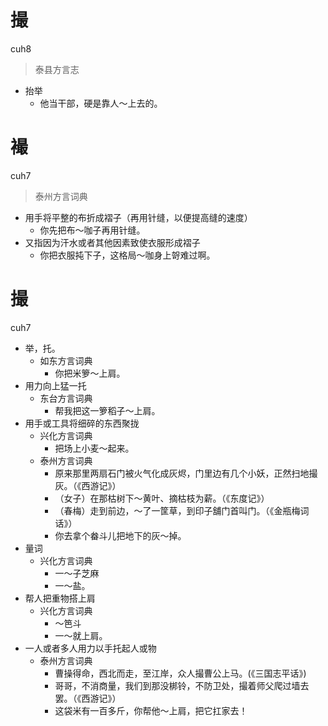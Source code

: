 # 撮
cuh8
> 泰县方言志
- 抬举
  - 他当干部，硬是靠人～上去的。

# 襊
cuh7
> 泰州方言词典
- 用手将平整的布折成褶子（再用针缝，以便提高缝的速度）
  - 你先把布～咖子再用针缝。
- 又指因为汗水或者其他因素致使衣服形成褶子
  - 你把衣服扽下子，这格局～咖身上哿难过啊。

# 撮
cuh7
+ 举，托。
  * 如东方言词典
    - 你把米箩～上肩。
+ 用力向上猛一托
  * 东台方言词典
    - 帮我把这一箩稻子～上肩。
+ 用手或工具将细碎的东西聚拢
  * 兴化方言词典
    - 把场上小麦～起来。
  * 泰州方言词典
    - 原来那里两扇石门被火气化成灰烬，门里边有几个小妖，正然扫地撮灰。（《西游记》）
    - （女子）在那枯树下～黄叶、摘枯枝为薪。（《东度记》）
    - （春梅）走到前边，～了一筐草，到印子舖门首叫门。（《金瓶梅词话》）
    - 你去拿个畚斗儿把地下的灰～掉。
+ 量词
  * 兴化方言词典
    - 一～子芝麻
    - 一～盐。
+ 帮人把重物搭上肩
  * 兴化方言词典
    - ～笆斗
    - 一～就上肩。
+ 一人或者多人用力以手托起人或物
  * 泰州方言词典
    - 曹操得命，西北而走，至江岸，众人撮曹公上马。(《三国志平话》)
    - 哥哥，不消商量，我们到那没梆铃，不防卫处，撮着师父爬过墙去罢。（《西游记》）
    - 这袋米有一百多斤，你帮他～上肩，把它扛家去！
